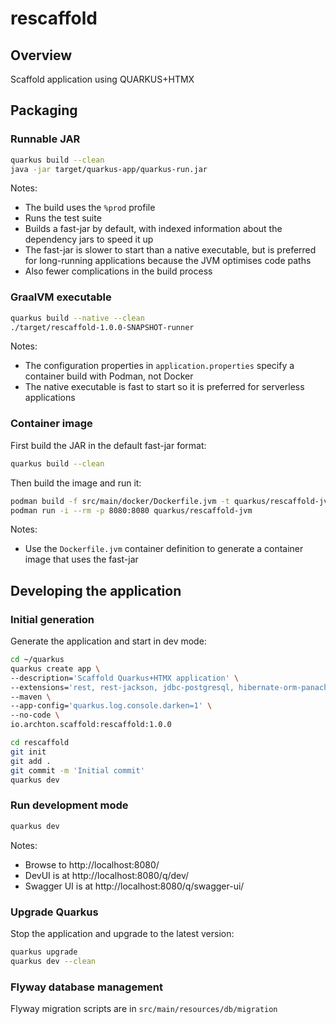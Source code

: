 # rescaffold

## Overview

Scaffold application using QUARKUS+HTMX

## Packaging

### Runnable JAR

```bash
quarkus build --clean
java -jar target/quarkus-app/quarkus-run.jar
```

Notes:
- The build uses the `%prod` profile
- Runs the test suite
- Builds a fast-jar by default, with indexed information about the dependency jars to speed it up
- The fast-jar is slower to start than a native executable, but is preferred for long-running applications because the JVM optimises code paths
- Also fewer complications in the build process

### GraalVM executable

```bash
quarkus build --native --clean
./target/rescaffold-1.0.0-SNAPSHOT-runner
```

Notes:
- The configuration properties in `application.properties` specify a container build with Podman, not Docker
- The native executable is fast to start so it is preferred for serverless applications

### Container image

First build the JAR in the default fast-jar format:

```bash
quarkus build --clean
```

Then build the image and run it:

```bash
podman build -f src/main/docker/Dockerfile.jvm -t quarkus/rescaffold-jvm .
podman run -i --rm -p 8080:8080 quarkus/rescaffold-jvm
```

Notes:
- Use the `Dockerfile.jvm` container definition to generate a container image that uses the fast-jar

## Developing the application

### Initial generation

Generate the application and start in dev mode:

```bash
cd ~/quarkus
quarkus create app \
--description='Scaffold Quarkus+HTMX application' \
--extensions='rest, rest-jackson, jdbc-postgresql, hibernate-orm-panache, hibernate-validator, qute, smallrye-openapi, flyway' \
--maven \
--app-config='quarkus.log.console.darken=1' \
--no-code \
io.archton.scaffold:rescaffold:1.0.0

cd rescaffold
git init
git add .
git commit -m 'Initial commit'
quarkus dev
```

### Run development mode

```bash
quarkus dev
```

Notes: 
- Browse to http://localhost:8080/
- DevUI is at http://localhost:8080/q/dev/
- Swagger UI is at http://localhost:8080/q/swagger-ui/

### Upgrade Quarkus

Stop the application and upgrade to the latest version:

```bash
quarkus upgrade
quarkus dev --clean
```

### Flyway database management

Flyway migration scripts are in `src/main/resources/db/migration`

